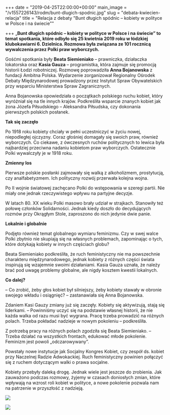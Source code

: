 +++
date = "2019-04-25T22:00:00+00:00"
main_image = "/v1557226143/rodm/bunt-dlugich-spodnic.jpg"
slug = "debata-kwiecien-relacja"
title = "Relacja z debaty \"Bunt długich spódnic – kobiety w polityce w Polsce i na świecie\""

+++
„**Bunt długich spódnic – kobiety w polityce w Polsce i na świecie” to temat spotkania, które odbyło się 25 kwietnia 2019 roku w łódzkiej klubokawiarni 6. Dzielnica. Rozmowa była związana ze 101 rocznicą wywalczenia przez Polki praw wyborczych.**

Gośćmi spotkania były **Beata Siemieniako** – prawniczka, działaczka lokatorska oraz **Kasia Gauza** – programistka, która zajmuje się promocją historii Łodzi robotniczej. Rozmowę poprowadziła **Anna Bojanowska** z fundacji Ambitna Polska. Wydarzenie zorganizował Regionalny Ośrodek Debaty Międzynarodowej prowadzony przez Instytut Spraw Obywatelskich przy wsparciu Ministerstwa Spraw Zagranicznych.

Anna Bojanowska opowiedziała o początkach polskiego ruchu kobiet, który wyróżniał się na tle innych krajów. Podkreśliła wsparcie znanych kobiet jak żona Józefa Piłsudskiego – Aleksandra Piłsudska, czy dokonania pierwszych polskich posłanek.

**Tak się zaczęło**

Po 1918 roku kobiety chciały w pełni uczestniczyć w życiu nowej, niepodległej ojczyzny. Coraz głośniej domagały się swoich praw, również wyborczych. Co ciekawe, z ówczesnych ruchów politycznych to lewica była najbardziej przeciwna nadaniu kobietom praw wyborczych. Ostatecznie Polki wywalczyły je w 1918 roku.

**Zmienny los**

Pierwsze polskie posłanki zajmowały się walką z alkoholizmem, prostytucją, czy analfabetyzmem. Ich polityczny rozwój przerwała kolejna wojna.

Po II wojnie światowej zachęcano Polki do wstępowania w szeregi partii. Nie miały one jednak rzeczywistego wpływu na partyjne decyzje.

W latach 80. XX wieku Polki masowo brały udział w strajkach. Stanowiły też połowę członków Solidarności. Jednak kiedy doszło do decydujących rozmów przy Okrągłym Stole, zaproszono do nich jedynie dwie panie.

**Lokalnie i globalnie**

Podjęto również temat globalnego wymiaru feminizmu. Czy w swej walce Polki zbytnio nie skupiają się na własnych problemach, zapominając o tych, które dotykają kobiety w innych częściach globu?

Beata Siemieniako podkreśliła, że ruch feministyczny nie ma powszechnie charakteru międzynarodowego, jednak kobiety z różnych części świata inspirują się wzajemnie swoimi działaniami. Kasia Gauza uznała, że należy brać pod uwagę problemy globalne, ale nigdy kosztem kwestii lokalnych.

**Co dalej?**

– Co zrobić, żeby głos kobiet był silniejszy, żeby kobiety stawały w obronie swojego wkładu i osiągnięć? – zastanawiała się Anna Bojanowska.

Zdaniem Kasi Gauzy zmiany już się zaczęły. Kobiety się aktywizują, stają się liderkami. – Powinniśmy uczyć się na podstawie własnej historii, że nie każda walka od razu musi być wygrana. Pracę trzeba prowadzić na różnych polach. Trzeba pokładać nadzieje w nowym pokoleniu – podkreśliła.

Z potrzebą pracy na różnych polach zgodziła się Beata Siemieniako. – Trzeba działać na wszystkich frontach, edukować młode pokolenie. Feminizm jest powoli „odczarowywany”.

Powstały nowe instytucje jak Socjalny Kongres Kobiet, czy zespół ds. kobiet przy Naczelnej Radzie Adwokackiej. Ruch feministyczny powinien połączyć się z ruchem dotyczącym walki o prawa socjalne.

Kobiety przebyły daleką drogę. Jednak wiele jest jeszcze do zrobienia. Jak zauważono podczas rozmowy, żyjemy w czasach doniosłych zmian, które wpływają na wzrost roli kobiet w polityce, a nowe pokolenie pozwala nam na patrzenie w przyszłość z nadzieją.

![](https://res.cloudinary.com/inspro/image/upload/v1556263555/rodm/IMG_4941.jpg)

![](https://res.cloudinary.com/inspro/image/upload/v1556263568/rodm/IMG_4958.jpg)